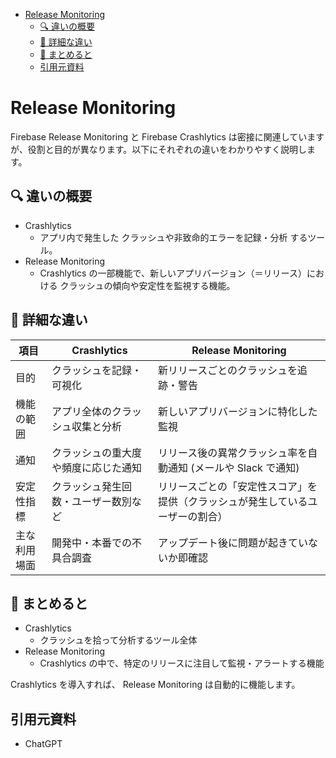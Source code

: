 - [Release Monitoring](#release-monitoring)
  - [🔍 違いの概要](#-違いの概要)
  - [🎯 詳細な違い](#-詳細な違い)
  - [🧠 まとめると](#-まとめると)
  - [引用元資料](#引用元資料)


# Release Monitoring

Firebase Release Monitoring と Firebase Crashlytics は密接に関連していますが、役割と目的が異なります。以下にそれぞれの違いをわかりやすく説明します。

## 🔍 違いの概要

- Crashlytics
  - アプリ内で発生した クラッシュや非致命的エラーを記録・分析 するツール。
- Release Monitoring
  - Crashlytics の一部機能で、新しいアプリバージョン（＝リリース）における クラッシュの傾向や安定性を監視する機能。


## 🎯 詳細な違い

| 項目         | Crashlytics                          | Release Monitoring                                                             |
| ------------ | ------------------------------------ | ------------------------------------------------------------------------------ |
| 目的         | クラッシュを記録・可視化             | 新リリースごとのクラッシュを追跡・警告                                         |
| 機能の範囲   | アプリ全体のクラッシュ収集と分析     | 新しいアプリバージョンに特化した監視                                           |
| 通知         | クラッシュの重大度や頻度に応じた通知 | リリース後の異常クラッシュ率を自動通知 (メールや Slack で通知)                 |
| 安定性指標   | クラッシュ発生回数・ユーザー数別など | リリースごとの「安定性スコア」を提供（クラッシュが発生しているユーザーの割合） |
| 主な利用場面 | 開発中・本番での不具合調査           | アップデート後に問題が起きていないか即確認                                     |


## 🧠 まとめると

- Crashlytics
  - クラッシュを拾って分析するツール全体
- Release Monitoring
  - Crashlytics の中で、特定のリリースに注目して監視・アラートする機能

Crashlytics を導入すれば、 Release Monitoring は自動的に機能します。


## 引用元資料

- ChatGPT


